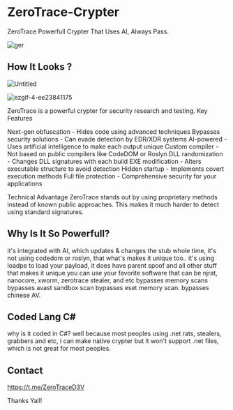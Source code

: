 # ZeroTrace-Crypter
ZeroTrace Powerfull Crypter That Uses AI, Always Pass.

![ger](https://github.com/user-attachments/assets/ec286fc9-fb2b-4650-9058-81fe66bef9ab)

## How It Looks ?
![Untitled](https://github.com/user-attachments/assets/43827380-1ef9-4362-b3af-07cc9199e965)

![ezgif-4-ee23841175](https://github.com/user-attachments/assets/36dfd062-7ef4-4cc6-8142-ff287f999f26)



ZeroTrace is a powerful crypter for security research and testing.
Key Features

Next-gen obfuscation - Hides code using advanced techniques
Bypasses security solutions - Can evade detection by EDR/XDR systems
AI-powered - Uses artificial intelligence to make each output unique
Custom compiler - Not based on public compilers like CodeDOM or Roslyn
DLL randomization - Changes DLL signatures with each build
EXE modification - Alters executable structure to avoid detection
Hidden startup - Implements covert execution methods
Full file protection - Comprehensive security for your applications

Technical Advantage
ZeroTrace stands out by using proprietary methods instead of known public approaches. This makes it much harder to detect using standard signatures.



## Why Is It So Powerfull?
 it's integrated with AI, which updates & changes the stub whole time,  it's not using codedom or roslyn, that what's makes it unique too..
 it's using loadpe to load your payload, it does have parent spoof and all other stuff that makes it unique
 you can use your favorite software that can be njrat, nanocore, xworm, zerotrace stealer, and etc
 bypasses memory scans
 bypasses avast sandbox scan
 bypasses eset memory scan.
 bypasses chinese AV.



## Coded Lang C#
why is it coded in C#?  well because most peoples using .net  rats, stealers, grabbers and etc,  i can make native crypter but it won't support .net files, which is not great for most peoples.


## Contact
https://t.me/ZeroTraceD3V

 Thanks Yall!
